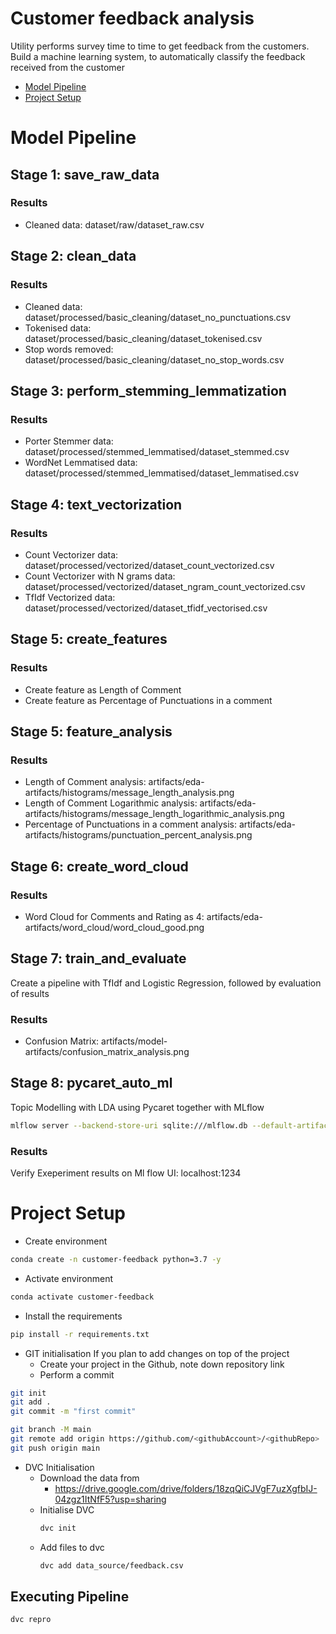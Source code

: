# Customer feedback analysis
Utility performs survey time to time to get feedback from the customers. Build a machine learning system, to automatically classify the feedback received from the customer

* [Model Pipeline](#model-pipeline)
* [Project Setup](#project-setup)

# Model Pipeline
## Stage 1: save_raw_data
### Results
* Cleaned data: dataset/raw/dataset_raw.csv

## Stage 2: clean_data
### Results
* Cleaned data: dataset/processed/basic_cleaning/dataset_no_punctuations.csv
* Tokenised data: dataset/processed/basic_cleaning/dataset_tokenised.csv
* Stop words removed: dataset/processed/basic_cleaning/dataset_no_stop_words.csv

## Stage 3: perform_stemming_lemmatization
### Results
* Porter Stemmer data: dataset/processed/stemmed_lemmatised/dataset_stemmed.csv
* WordNet Lemmatised data: dataset/processed/stemmed_lemmatised/dataset_lemmatised.csv

## Stage 4: text_vectorization
### Results
* Count Vectorizer data: dataset/processed/vectorized/dataset_count_vectorized.csv
* Count Vectorizer with N grams data: dataset/processed/vectorized/dataset_ngram_count_vectorized.csv
* TfIdf Vectorized data: dataset/processed/vectorized/dataset_tfidf_vectorised.csv

## Stage 5: create_features
### Results
* Create feature as Length of Comment
* Create feature as Percentage of Punctuations in a comment

## Stage 5: feature_analysis
### Results
* Length of Comment analysis: artifacts/eda-artifacts/histograms/message_length_analysis.png
* Length of Comment Logarithmic analysis: artifacts/eda-artifacts/histograms/message_length_logarithmic_analysis.png
* Percentage of Punctuations in a comment analysis: artifacts/eda-artifacts/histograms/punctuation_percent_analysis.png

## Stage 6: create_word_cloud
### Results
* Word Cloud for Comments and Rating as 4: artifacts/eda-artifacts/word_cloud/word_cloud_good.png

## Stage 7: train_and_evaluate
Create a pipeline with TfIdf and Logistic Regression, followed by evaluation of results
### Results
* Confusion Matrix: artifacts/model-artifacts/confusion_matrix_analysis.png

## Stage 8: pycaret_auto_ml
Topic Modelling with LDA using Pycaret together with MLflow
```bash
mlflow server --backend-store-uri sqlite:///mlflow.db --default-artifact-root ./artifacts/mlflow-artifacts --host 0.0.0.0 -p 1234
```
### Results
Verify Exeperiment results on Ml flow UI: localhost:1234

# Project Setup
* Create environment
```bash
conda create -n customer-feedback python=3.7 -y
```
* Activate environment
```bash
conda activate customer-feedback
```
* Install the requirements
```bash
pip install -r requirements.txt
```
* GIT initialisation
  If you plan to add changes on top of the project
  * Create your project in the Github, note down repository link
  * Perform a commit
```bash
git init
git add .
git commit -m "first commit"

git branch -M main
git remote add origin https://github.com/<githubAccount>/<githubRepo>
git push origin main
```

* DVC Initialisation
  * Download the data from 
    * https://drive.google.com/drive/folders/18zqQiCJVgF7uzXgfbIJ-04zgz1ItNfF5?usp=sharing
  * Initialise DVC
    ```bash
    dvc init 
    ```
  * Add files to dvc
    ```bash
    dvc add data_source/feedback.csv
    ```
## Executing Pipeline
```bash
dvc repro
```
